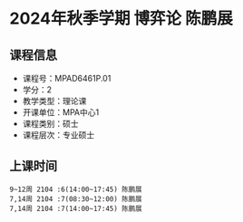 # 2024年秋季学期 博弈论 陈鹏展






## 课程信息

- 课程号：MPAD6461P.01
- 学分：2
- 教学类型：理论课
- 开课单位：MPA中心1
- 课程类别：硕士
- 课程层次：专业硕士

## 上课时间

```
9~12周 2104 :6(14:00~17:45) 陈鹏展
7,14周 2104 :7(08:30~12:00) 陈鹏展
7,14周 2104 :7(14:00~17:45) 陈鹏展
```

